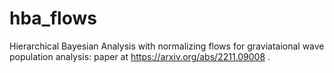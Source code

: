 # hba_flows

Hierarchical Bayesian Analysis with normalizing flows for graviataional wave population analysis: paper at https://arxiv.org/abs/2211.09008 .
